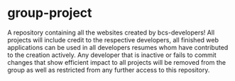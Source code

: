 # group-project
A repository containing all the websites created by bcs-developers! All projects will include credit to the respective developers, all finished web applications can be used in all developers resumes whom have contributed to the creation actively. Any developer that is inactive or fails to commit changes that show efficient impact to all projects will be removed from the group as well as restricted from any further access to this repository.

